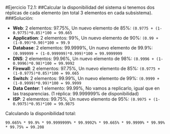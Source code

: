#Ejercicio T2.1:
##Calcular la disponibilidad del sistema si tenemos dos réplicas de cada elemento (en total 3 elementos en cada subsistema).
###Solución:
* **Web**: 2 elementos: 97.75%, Un nuevo elemento de 85%: `(0.9775 + (1-0.9775)*0.85)*100 = 99.665`
* **Application**: 2 elementos: 99%, Un nuevo elemento de 90%: `(0.99 + (1-0.99)*0.90)*100 = 99.9`
* **Database**: 2 elementos: 99.9999%, Un nuevo elemento de 99.9%: `(0.999999 + (1-0.999999)*0.999)*100 = 99.9999999`
* **DNS**: 2 elementos: 99.96%, Un nuevo elemento de 98%: `(0.9996 + (1-0.9996)*0.98)*100 = 99.9992`
* **Firewall**: 2 elementos: 97.75%, Un nuevo elemento de 85%: `(0.9775 + (1-0.9775)*0.85)*100 = 99.665`
* **Switch**: 2 elementos: 99.99%, Un nuevo elemento de 99%: `(0.9999 + (1-0.9999)*0.99)*100 = 99.9999`
* **Data Center**: 1 elemento: 99.99%, No vamos a replicarlo, igual que en las trasparencias. (1 réplica: 99.999999% de disponibilidad)
* **ISP**: 2 elementos: 99.75%, Un nuevo elemento de 95%: `(0.9975 + (1-0.9975)*0.95)*100 = 99.9875`

Calculando la disponibilidad total:

`99.665% * 99.9% * 99.9999999% * 99.9992% * 99.665% * 99.9999% * 99.99% * 99.75% = 99.208`

